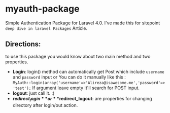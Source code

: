 myauth-package
==============

Simple Authentication Package for Laravel 4.0. I've made this for sitepoint `deep dive in laravel Packages` Article.

Directions:
---
to use this package you would know about two main method and two properties.

 - **Login**: login() method can automatically get Post which include `username` and `password` input or You can do it manually like this : ``MyAuth::login(array('username'=>'Alireza@isawesome.me','password'=>'test');`` If argument leave empty It'll search for POST input. 
 - **logout**: just call it. :)
 - **$redirect_login**  or **$redirect_logout**: are properties for changing directory after login/out action.
